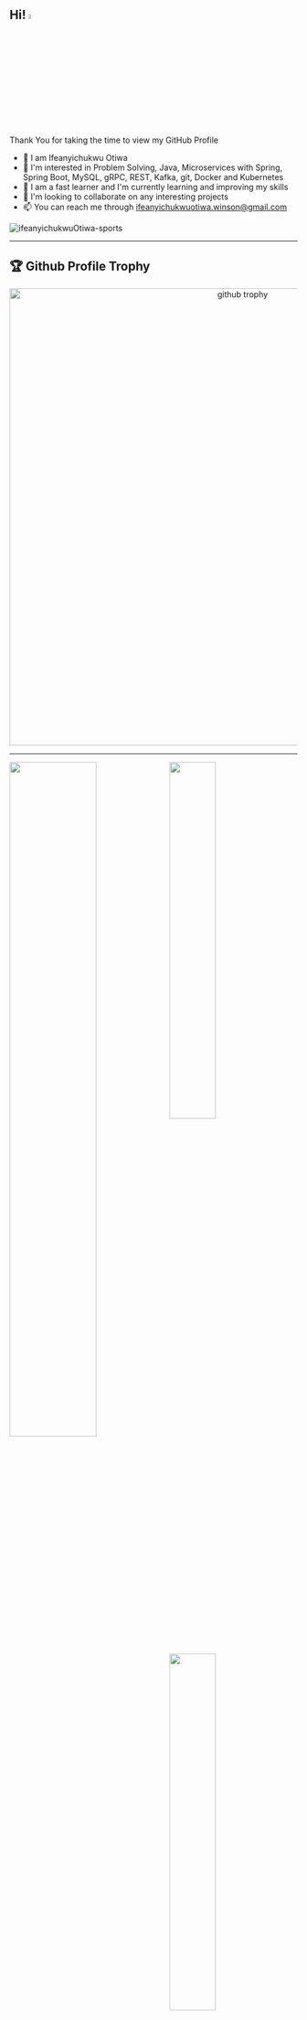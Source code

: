 <!-- BLOG-POST-LIST:START --><!-- BLOG-POST-LIST:END -->

## Hi! <img src="https://media.giphy.com/media/hvRJCLFzcasrR4ia7z/giphy.gif" width="5%"> 

Thank You for taking the time to view my GitHub Profile

- 👋 I am Ifeanyichukwu Otiwa
- 👀 I'm interested in Problem Solving, Java, Microservices with Spring, Spring Boot, MySQL, gRPC, REST, Kafka, git, Docker and Kubernetes
- 🌱 I am a fast learner and I'm currently learning and improving my skills
- 💞️ I'm looking to collaborate on any interesting projects
- 📫 You can reach me through ifeanyichukwuotiwa.winson@gmail.com

<p align="left" marginTop="10px"> <img src="https://komarev.com/ghpvc/?username=ifeanyichukwuOtiwa-sports&label=Profile%20views&color=0e75b6&style=for-the-badge" alt="ifeanyichukwuOtiwa-sports" /> </p>

***

<h2>🏆 Github Profile Trophy</h2>

<p align="center"> <img width="800" src="https://github-profile-trophy.vercel.app/?username=ifeanyichukwuOtiwa-sports&theme=tokyonight&column=-1&&no-frame=true&rank=S,AAA,AA,A,B" alt="github trophy">
</p>

___

<p align="center">
  <a href="https://github.com/ifeanyichukwuOtiwa-sports">
<p>
<img width="40%" src="https://github-readme-stats.vercel.app/api/top-langs/?username=ifeanyichukwuOtiwa-sports&count_private=true&theme=tokyonight">
<img width="55%" align="left" src="https://github-readme-stats.vercel.app/api?username=ifeanyichukwuOtiwa-sports&show_icons=true&theme=tokyonight&line_height=59&count_private=true&include_all_commits=true" />
  <img width="40%" src="https://github-readme-streak-stats.herokuapp.com/?user=ifeanyichukwuOtiwa-sports&show_icons=true&theme=tokyonight&hide_border=true" />
</p>

<div>
  <img src="https://activity-graph.herokuapp.com/graph?username=ifeanyichukwuOtiwa-sports&custom_title=Ifeanyichukwu%20Otiwa%20Contribution%20Graph&theme=react-dark" alt="Activity Graph">
</div>

---

## 📊 &nbsp;**This week I spent my time on**

![Wakatime stats](https://github-readme-stats-taupe-two.vercel.app/api/wakatime?username=istar007&hide_title=true&hide_border=true&langs_count=5&bg_color=00000000&text_color=777)

@istar007

[![wakatime](https://wakatime.com/badge/user/6b323d16-209e-42ea-9ebb-d9691835adfe.svg)](https://wakatime.com/@6b323d16-209e-42ea-9ebb-d9691835adfe)

<!--START_SECTION:waka-->
<!--END_SECTION:waka-->

<!--
<p align="center">
![trophy](https://github-profile-trophy.vercel.app/?username=ifeanyichukwuOtiwa-sports&theme=onedark) (https://github.com/ryo-ma/github-profile-trophy)
</p>
-->

<!---
ifeanyi-otiwa/ifeanyi-otiwa is a ✨ special ✨ repository because its `README.md` (this file) appears on your GitHub profile.
You can click the Preview link to take a look at your changes.
--->
